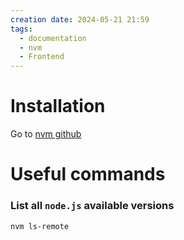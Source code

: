 ```yaml
---
creation date: 2024-05-21 21:59
tags:
  - documentation
  - nvm
  - Frontend
---
```

# Installation
Go to [nvm github](https://github.com/nvm-sh/nvm?tab=readme-ov-file#installing-and-updating)

# Useful commands

### List all `node.js` available versions
```bash
nvm ls-remote
```
